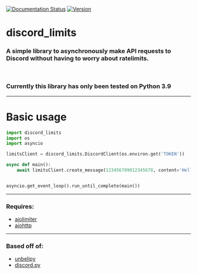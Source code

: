 [![Documentation Status](https://readthedocs.org/projects/discord-limits/badge/?version=latest)](https://discord-limits.readthedocs.io/en/latest/?badge=latest)
[![Version](https://img.shields.io/badge/Version-v1.1.2-blue)](https://img.shields.io/badge/Version-v1.1.2-blue)

# discord_limits

### A simple library to asynchronously make API requests to Discord without having to worry about ratelimits.

<br>

### Currently this library has only been tested on Python 3.9

---

# Basic usage

```py
import discord_limits
import os
import asyncio

limitsClient = discord_limits.DiscordClient(os.environ.get('TOKEN'))

async def main():
    await limitsClient.create_message(123456789012345678, content='Hello World!')


asyncio.get_event_loop().run_until_complete(main())
```

---
### Requires:
- [aiolimiter](https://pypi.org/project/aiolimiter/)
- [aiohttp](https://pypi.org/project/aiohttp/)

---
### Based off of:
- [unbelipy](https://github.com/chrisdewa/unbelipy)
- [discord.py](https://github.com/Rapptz/discord.py)
